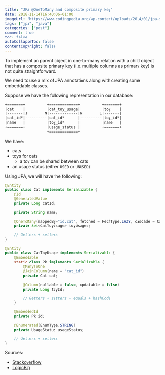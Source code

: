 ```yaml
---
title: "JPA @OneToMany and composite primary key"
date: 2018-11-14T16:40:06+01:00
imageUrl: "https://www.codingpedia.org/wp-content/uploads/2014/01/jpa-spring-hibernate.png"
tags: ["jpa", "java"]
categories: ["post"]
comment: true
toc: false
autoCollapseToc: false
contentCopyright: false
---
```


To implement an parent object in one-to-many relation with a child object that has a composite primary key (i.e. multiple columns as primary key)
is not quite straightforward.

We need to use a mix of JPA annotations along with creating some embeddable classes.

<!--more-->

Suppose we have the following representation in our database:

```txt
+=======+          +=============+          +=======+
|cat    |          |cat_toy_usage|          |toy    |
|-------|1        N|-------------|N        1|-------|
|cat_id*|----------|cat_id*      |----------|toy_id*|
|name   |          |toy_id*      |          |name   |
+=======+          |usage_status |          +=======+
                   +=============+
```

We have:

- cats
- toys for cats
  - a toy can be shared between cats
- an usage status (either `USED` or `UNUSED`)

Using JPA, we will have the following:

```java
@Entity
public class Cat implements Serializable {
    @Id
    @GeneratedValue
    private Long catId;

    private String name;

    @OneToMany(mappedBy="id.cat", fetched = FechType.LAZY, cascade = CascadeType.ALL)
    private Set<CatToyUsage> toyUsages;

    // Getters + setters
}

@Entity
public class CatToyUsage implements Serializable {
    @Embeddable
    static class Pk implements Serializable {
        @ManyToOne
        @JoinColumn(name = "cat_id")
        private Cat cat;

        @Column(nullable = false, updatable = false)
        private Long toyId;

        // Getters + setters + equals + hashCode
    }

    @EmbeddedId
    private Pk id;

    @Enumerated(EnumType.STRING)
    private UsageStatus usageStatus;

    // Getters + setters
}
```

Sources:

- [Stackoverflow](https://stackoverflow.com/questions/2611619/onetomany-and-composite-primary-keys/20002180#20002180)
- [LogicBig](https://www.logicbig.com/tutorials/java-ee-tutorial/jpa/embedded-element-collection.html)
